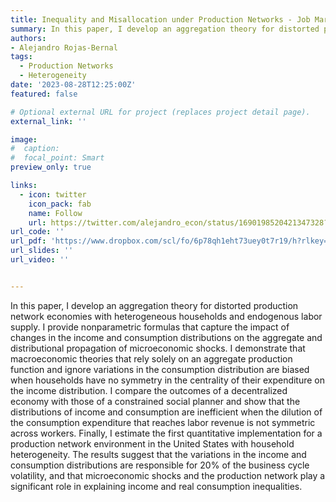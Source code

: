 ```yaml
---
title: Inequality and Misallocation under Production Networks - Job Market Paper
summary: In this paper, I develop an aggregation theory for distorted production network economies with heterogeneous households and endogenous labor supply. I provide nonparametric formulas that capture the impact of changes in the income and consumption distributions on the aggregate and distributional propagation of microeconomic shocks. I demonstrate that macroeconomic theories that rely solely on an aggregate production function and ignore variations in the consumption distribution are biased when households have no symmetry in the centrality of their expenditure on the income distribution. I compare the outcomes of a decentralized economy with those of a constrained social planner and show that the distributions of income and consumption are inefficient when the dilution of the consumption expenditure that reaches labor revenue is not symmetric across workers. Finally, I estimate the first quantitative implementation for a production network environment in the United States with household heterogeneity. The results suggest that income distribution variations fostered growth before the Great Recession by increasing TFP by 8.2% and after the Great Recession hindered growth by reducing TFP by 7.5%. Additionally, the variations in the income distribution are responsible for 20% of the business cycle volatility, and microeconomic shocks and the production network play a significant role in explaining income and real consumption inequalities.
authors:
- Alejandro Rojas-Bernal
tags:
  - Production Networks
  - Heterogeneity
date: '2023-08-28T12:25:00Z'
featured: false

# Optional external URL for project (replaces project detail page).
external_link: ''

image:
#  caption: 
#  focal_point: Smart
preview_only: true

links:
  - icon: twitter
    icon_pack: fab
    name: Follow
    url: https://twitter.com/alejandro_econ/status/1690198520421347328?s=20
url_code: ''
url_pdf: 'https://www.dropbox.com/scl/fo/6p78qh1eht73uey0t7r19/h?rlkey=cw2yhonhjmlk27pbvsf5uxmed&dl=0'
url_slides: ''
url_video: ''


---
```


In this paper, I develop an aggregation theory for distorted production network economies with heterogeneous households and endogenous labor supply. I provide nonparametric formulas that capture the impact of changes in the income and consumption distributions on the aggregate and distributional propagation of microeconomic shocks. I demonstrate that macroeconomic theories that rely solely on an aggregate production function and ignore variations in the consumption distribution are biased when households have no symmetry in the centrality of their expenditure on the income distribution. I compare the outcomes of a decentralized economy with those of a constrained social planner and show that the distributions of income and consumption are inefficient when the dilution of the consumption expenditure that reaches labor revenue is not symmetric across workers. Finally, I estimate the first quantitative implementation for a production network environment in the United States with household heterogeneity. The results suggest that the variations in the income and consumption distributions are responsible for 20% of the business cycle volatility, and that microeconomic shocks and the production network play a significant role in explaining income and real consumption inequalities.

